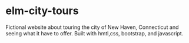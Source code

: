 # elm-city-tours
Fictional website about touring the city of New Haven, Connecticut and seeing what it have to offer. Built with hmtl,css, bootstrap, and javascript.
